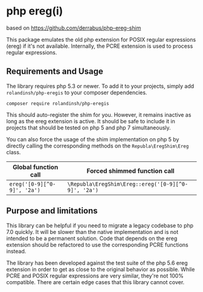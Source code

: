 # php ereg(i)

based on https://github.com/derrabus/php-ereg-shim 

This package emulates the old php extension for POSIX regular expressions
(ereg) if it's not available. Internally, the PCRE extension is used to process
regular expressions.

## Requirements and Usage

The library requires php 5.3 or newer. To add it to your projects, simply add
`rolandinsh/php-eregis` to your composer dependencies.

```
composer require rolandinsh/php-eregis
```

This should auto-register the shim for you. However, it remains inactive as
long as the ereg extension is active. It should be safe to include it in
projects that should be tested on php 5 and php 7 simultaneously.

You can also force the usage of the shim implementation on php 5 by directly
calling the corresponding methods on the `Republa\EregShim\Ereg` class.

Global function call        | Forced shimmed function call
--------------------------- | -------------------------------------------------
`ereg('[0-9][^0-9]', '2a')` | `\Republa\EregShim\Ereg::ereg('[0-9][^0-9]', '2a')`

## Purpose and limitations

This library can be helpful if you need to migrate a legacy codebase to php 7.0
quickly. It will be slower than the native implementation and is not intended
to be a permanent solution. Code that depends on the ereg extension should be
refactored to use the corresponding PCRE functions instead.

The library has been developed against the test suite of the php 5.6 ereg
extension in order to get as close to the original behavior as possible. While
PCRE and POSIX regular expressions are very similar, they're not 100%
compatible. There are certain edge cases that this library cannot cover.
